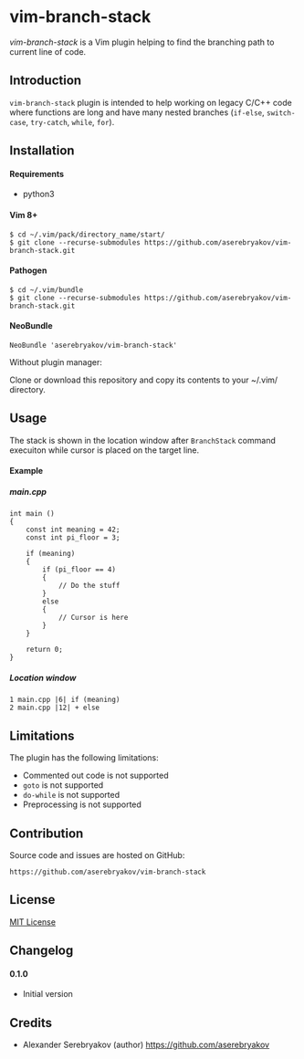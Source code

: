 vim-branch-stack
================

*vim-branch-stack* is a Vim plugin helping to find the branching path to current line of code.

Introduction
------------

`vim-branch-stack` plugin is intended to help working on legacy C/C++ code where
functions are long and have many nested branches (`if-else`, `switch-case`,
`try-catch`, `while`, `for`).


Installation
------------

#### Requirements

 * python3

#### Vim 8+

```
$ cd ~/.vim/pack/directory_name/start/
$ git clone --recurse-submodules https://github.com/aserebryakov/vim-branch-stack.git
```

#### Pathogen

```
$ cd ~/.vim/bundle
$ git clone --recurse-submodules https://github.com/aserebryakov/vim-branch-stack.git
```

#### NeoBundle

```
NeoBundle 'aserebryakov/vim-branch-stack'
```

Without plugin manager:

Clone or download this repository and copy its contents to your ~/.vim/
directory.


Usage
-----

The stack is shown in the location window after `BranchStack` command
execuiton while cursor is placed on the target line.

#### Example
##### main.cpp
```
int main ()
{
    const int meaning = 42;
    const int pi_floor = 3;
    
    if (meaning)
    {
        if (pi_floor == 4)
        {
            // Do the stuff
        }
        else
        {
            // Cursor is here
        }
    }
    
    return 0;
}
```

##### Location window

```
1 main.cpp |6| if (meaning)
2 main.cpp |12| + else
```


Limitations
-----------

The plugin has the following limitations:

  * Commented out code is not supported
  * `goto` is not supported
  * `do-while` is not supported
  * Preprocessing is not supported


Contribution
------------

Source code and issues are hosted on GitHub:

```
https://github.com/aserebryakov/vim-branch-stack
```

License
-------

[MIT License](https://opensource.org/licenses/MIT)


Changelog
---------

#### 0.1.0

* Initial version


Credits
-------

* Alexander Serebryakov (author)  https://github.com/aserebryakov
